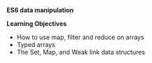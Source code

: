 **ES6 data manipulation**

**Learning Objectives**

* How to use map, filter and reduce on arrays
* Typed arrays
* The Set, Map, and Weak link data structures